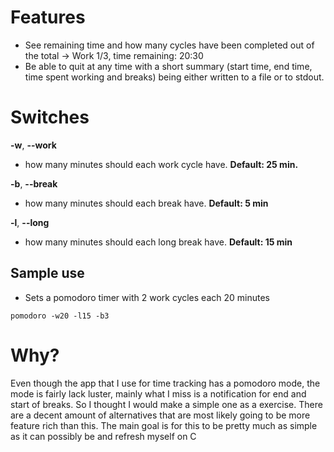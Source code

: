 # Features
- See remaining time and how many cycles have been completed out of the total -> Work 1/3, time remaining: 20:30
- Be able to quit at any time with a short summary (start time, end time, time spent working and breaks) being either written to a file or to stdout.
# Switches
**-w**, **--work**  
- how many minutes should each work cycle have. **Default: 25 min.**   

**-b**, **--break**  
- how many minutes should each break have. **Default: 5 min**  

**-l**, **--long**  
- how many minutes should each long break have. **Default: 15 min**  

## Sample use  
- Sets a pomodoro timer with 2 work cycles each 20 minutes  
```
pomodoro -w20 -l15 -b3
```
# Why?
Even though the app that I use for time tracking has a pomodoro mode, the mode is fairly lack luster, mainly what I miss is a notification for end and start of breaks.
So I thought I would make a simple one as a exercise. There are a decent amount of alternatives that are most likely going to be more feature rich than this. The main goal is for this to be pretty much as simple as it can possibly be and refresh myself on C
